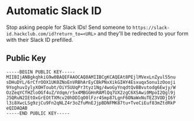 # Automatic Slack ID

Stop asking people for Slack IDs! Send someone to `https://slack-id.hackclub.com/id?return_to=<URL>` and they'll be redirected to your form with their Slack ID prefilled.

## Public Key

```
-----BEGIN PUBLIC KEY-----
MIIBIjANBgkqhkiG9w0BAQEFAAOCAQ8AMIIBCgKCAQEAt8PEjlMVexLnZyul55nu
sDHuDYL/6rCfrOOX1UK0ZNoEnVRBhArEyCBkPNxXikGIHY4Esxuqx5onu1zOooji
9YoghuvIylyXOHToubt/OiY5UUqPr3tyz1Ng/4woGyYnqdtQvBBvutodg6Ewjy/W
OzZeqYCfHZloOGf4uZ/Vdqm/r5x4MBGGHnRAMlQq7UX2zgC6XSAwi0MpoI2Qgl9j
J5QRuN2IEtOxGrEOtTXMcv20hDDIqO0lFzr4Smp87LgnF6ONaWxNuTEZ3VODjI6Y
l3i8XwcLSg9zjCu9Fn2qNLZ4r3oZfuMnEJjpBDNFMK87tu+TveCiEuf83mZtdRkP
eQIDAQAB
-----END PUBLIC KEY-----
```
